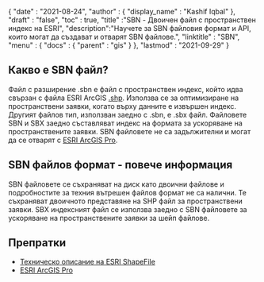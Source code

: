 {
  "date" : "2021-08-24",
  "author" : {
    "display_name" : "Kashif Iqbal"
},
  "draft" : "false",
  "toc" : true,
  "title" :"SBN - Двоичен файл с пространствен индекс на ESRI",
  "description":"Научете за SBN файловия формат и API, които могат да създават и отварят SBN файлове.",
  "linktitle" : "SBN",
  "menu" : {
    "docs" : {
      "parent" : "gis"
}
},
  "lastmod" : "2021-09-29"
}

## Какво е SBN файл?

Файл с разширение .sbn е файл с пространствен индекс, който идва свързан с файла ESRI ArcGIS [.shp](/bg/gis/shp/). Използва се за оптимизиране на пространствени заявки, когато върху данните е извършен индекс. Другият файлов тип, използван заедно с .sbn, е .sbx файл. Файловете SBN и SBX заедно съставляват индекс на формата за ускоряване на пространствените заявки. SBN файловете не са задължителни и могат да се отварят с [ESRI ArcGIS Pro](https://www.esri.com/en-us/arcgis/products/arcgis-pro/overview).

## SBN файлов формат - повече информация

SBN файловете се съхраняват на диск като двоични файлове и подробностите за техния вътрешен файлов формат не са налични. Те съхраняват двоичното представяне на SHP файл за пространствени заявки. SBX индексният файл се използва заедно с SBN файловете за ускоряване на пространствените заявки за шейп файлове.

## Препратки

* [Техническо описание на ESRI ShapeFile](https://www.esri.com/content/dam/esrisites/sitecore-archive/Files/Pdfs/library/whitepapers/pdfs/shapefile.pdf)
* [ESRI ArcGIS Pro](https://www.esri.com/en-us/arcgis/products/arcgis-pro/overview)

